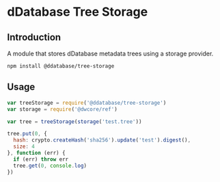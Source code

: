 # dDatabase Tree Storage

## Introduction
A module that stores dDatabase metadata trees using a storage provider.

```
npm install @ddatabase/tree-storage
```

## Usage

``` js
var treeStorage = require('@ddatabase/tree-storage')
var storage = require('@dwcore/ref')

var tree = treeStorage(storage('test.tree'))

tree.put(0, {
  hash: crypto.createHash('sha256').update('test').digest(),
  size: 4
}, function (err) {
  if (err) throw err
  tree.get(0, console.log)
})
```
